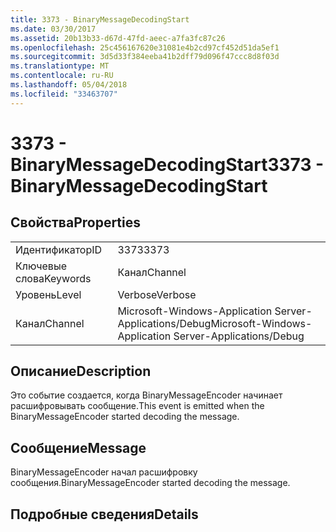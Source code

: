 ```yaml
---
title: 3373 - BinaryMessageDecodingStart
ms.date: 03/30/2017
ms.assetid: 20b13b33-d67d-47fd-aeec-a7fa3fc87c26
ms.openlocfilehash: 25c456167620e31081e4b2cd97cf452d51da5ef1
ms.sourcegitcommit: 3d5d33f384eeba41b2dff79d096f47ccc8d8f03d
ms.translationtype: MT
ms.contentlocale: ru-RU
ms.lasthandoff: 05/04/2018
ms.locfileid: "33463707"
---
```

# <a name="3373---binarymessagedecodingstart"></a><span data-ttu-id="0ca4b-102">3373 - BinaryMessageDecodingStart</span><span class="sxs-lookup"><span data-stu-id="0ca4b-102">3373 - BinaryMessageDecodingStart</span></span>
## <a name="properties"></a><span data-ttu-id="0ca4b-103">Свойства</span><span class="sxs-lookup"><span data-stu-id="0ca4b-103">Properties</span></span>  
  
|||  
|-|-|  
|<span data-ttu-id="0ca4b-104">Идентификатор</span><span class="sxs-lookup"><span data-stu-id="0ca4b-104">ID</span></span>|<span data-ttu-id="0ca4b-105">3373</span><span class="sxs-lookup"><span data-stu-id="0ca4b-105">3373</span></span>|  
|<span data-ttu-id="0ca4b-106">Ключевые слова</span><span class="sxs-lookup"><span data-stu-id="0ca4b-106">Keywords</span></span>|<span data-ttu-id="0ca4b-107">Канал</span><span class="sxs-lookup"><span data-stu-id="0ca4b-107">Channel</span></span>|  
|<span data-ttu-id="0ca4b-108">Уровень</span><span class="sxs-lookup"><span data-stu-id="0ca4b-108">Level</span></span>|<span data-ttu-id="0ca4b-109">Verbose</span><span class="sxs-lookup"><span data-stu-id="0ca4b-109">Verbose</span></span>|  
|<span data-ttu-id="0ca4b-110">Канал</span><span class="sxs-lookup"><span data-stu-id="0ca4b-110">Channel</span></span>|<span data-ttu-id="0ca4b-111">Microsoft-Windows-Application Server-Applications/Debug</span><span class="sxs-lookup"><span data-stu-id="0ca4b-111">Microsoft-Windows-Application Server-Applications/Debug</span></span>|  
  
## <a name="description"></a><span data-ttu-id="0ca4b-112">Описание</span><span class="sxs-lookup"><span data-stu-id="0ca4b-112">Description</span></span>  
 <span data-ttu-id="0ca4b-113">Это событие создается, когда BinaryMessageEncoder начинает расшифровывать сообщение.</span><span class="sxs-lookup"><span data-stu-id="0ca4b-113">This event is emitted when the BinaryMessageEncoder started decoding the message.</span></span>  
  
## <a name="message"></a><span data-ttu-id="0ca4b-114">Сообщение</span><span class="sxs-lookup"><span data-stu-id="0ca4b-114">Message</span></span>  
 <span data-ttu-id="0ca4b-115">BinaryMessageEncoder начал расшифровку сообщения.</span><span class="sxs-lookup"><span data-stu-id="0ca4b-115">BinaryMessageEncoder started decoding the message.</span></span>  
  
## <a name="details"></a><span data-ttu-id="0ca4b-116">Подробные сведения</span><span class="sxs-lookup"><span data-stu-id="0ca4b-116">Details</span></span>
